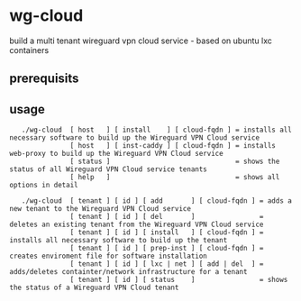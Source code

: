 # wg-cloud
build a multi tenant wireguard vpn cloud service - based on ubuntu lxc containers

## prerequisits


## usage

       ./wg-cloud  [ host   ] [ install    ] [ cloud-fqdn ] = installs all necessary software to build up the Wireguard VPN Cloud service
                   [ host   ] [ inst-caddy ] [ cloud-fqdn ] = installs web-proxy to build up the Wireguard VPN Cloud service
                   [ status ]                               = shows the status of all Wireguard VPN Cloud service tenants
                   [ help   ]                               = shows all options in detail

       ./wg-cloud  [ tenant ] [ id ] [ add       ] [ cloud-fqdn ] = adds a new tenant to the Wireguard VPN Cloud service
                   [ tenant ] [ id ] [ del       ]                = deletes an existing tenant from the Wireguard VPN Cloud service
                   [ tenant ] [ id ] [ install   ] [ cloud-fqdn ] = installs all necessary software to build up the tenant
                   [ tenant ] [ id ] [ prep-inst ] [ cloud-fqdn ] = creates enviroment file for software installation
                   [ tenant ] [ id ] [ lxc | net ] [ add | del  ] = adds/deletes containter/network infrastructure for a tenant
                   [ tenant ] [ id ] [ status    ]                = shows the status of a Wireguard VPN Cloud tenant


